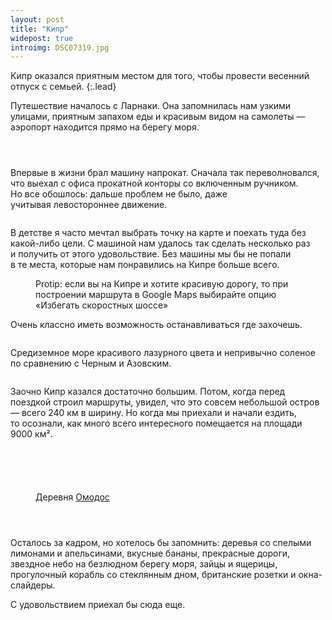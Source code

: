 ```yaml
---
layout: post
title: "Кипр"
widepost: true
introimg: DSC07319.jpg
---
```


Кипр оказался приятным местом для того, чтобы провести весенний отпуск с семьей.
{:.lead}

<!-- more -->

<!-- <figure>
  <img src="/i/cyprus/DSC07265.jpg" alt="">
</figure> -->

Путешествие началось с Ларнаки. Она запомнилась нам узкими улицами, приятным запахом еды и красивым видом на самолеты — аэропорт находится прямо на берегу моря.

<figure>
  <img src="/i/cyprus/DSC07288.jpg" alt="">
</figure>

<figure>
  <img src="/i/cyprus/DSC07295.jpg" alt="">
</figure>

<figure>
  <img src="/i/cyprus/DSC07291.jpg" alt="">
</figure>

Впервые в жизни брал машину напрокат. Сначала так переволновался, что выехал с офиса прокатной конторы со включенным ручником. Но все обошлось: дальше проблем не было, даже учитывая левостороннее движение.

<figure>
  <img src="/i/cyprus/DSC07315.jpg" alt="">
</figure>

<!-- <figure>
  <img src="/i/cyprus/DSC07319.jpg" alt="">
</figure> -->

В детстве я часто мечтал выбрать точку на карте и поехать туда без какой-либо цели. С машиной нам удалось так сделать несколько раз и получить от этого удовольствие. Без машины мы бы не попали в те места, которые нам понравились на Кипре больше всего.

<figure>
  <img src="/i/cyprus/DSC07655.jpg" alt="">
  <figcaption>Protip: если вы на Кипре и хотите красивую дорогу, то при построении маршрута в Google Maps выбирайте опцию «Избегать скоростных шоссе»</figcaption>
</figure>

Очень классно иметь возможность останавливаться где захочешь.

<figure>
  <img src="/i/cyprus/DSC07826.jpg" alt="">
</figure>

<!-- Вот, например, заехали в <a href="http://www.camel-park.com/">парк верблюдов</a> недалеко от Ларнаки. Хороший зоопарк.

<figure>
  <img src="/i/cyprus/DSC07448.jpg" alt="">
</figure> -->

Средиземное море красивого лазурного цвета и непривычно соленое по сравнению с Черным и Азовским.

<figure>
  <img src="/i/cyprus/DSC07346.jpg" alt="">
</figure>

<!-- <figure>
  <img src="/i/cyprus/DSC07482.jpg" alt="">
</figure> -->

Заочно Кипр казался достаточно большим. Потом, когда перед поездкой строил маршруты, увидел, что это совсем небольшой остров — всего 240 км в ширину. Но когда мы приехали и начали ездить, то осознали, как много всего интересного помещается на площади 9000 км².

<figure>
  <img src="/i/cyprus/DSC07766.jpg" alt="">
</figure>

<figure>
  <img src="/i/cyprus/DSC07405.jpg" alt="">
</figure>

<figure>
  <img src="/i/cyprus/DSC07491.jpg" alt="">
</figure>

<figure>
  <img src="/i/cyprus/DSC07493.jpg" alt="">
</figure>

<figure>
  <img src="/i/cyprus/DSC07652.jpg" alt="">
</figure>

<figure>
  <img src="/i/cyprus/DSC07736.jpg" alt="">
  <figcaption>Деревня <a href="https://en.wikipedia.org/wiki/Omodos">Омодос</a></figcaption>
</figure>

<figure>
  <img src="/i/cyprus/DSC07737.jpg" alt="">
</figure>

<figure>
  <img src="/i/cyprus/DSC07742.jpg" alt="">
</figure>

<figure>
  <img src="/i/cyprus/DSC07769.jpg" alt="">
</figure>

Осталось за кадром, но хотелось бы запомнить: деревья со спелыми лимонами и апельсинами, вкусные бананы, прекрасные дороги, звездное небо на безлюдном берегу моря, зайцы и ящерицы, прогулочный корабль со стеклянным дном, британские розетки и окна-слайдеры.

С удовольствием приехал бы сюда еще.

<figure>
  <img src="/i/cyprus/DSC07623.jpg" alt="">
</figure>
